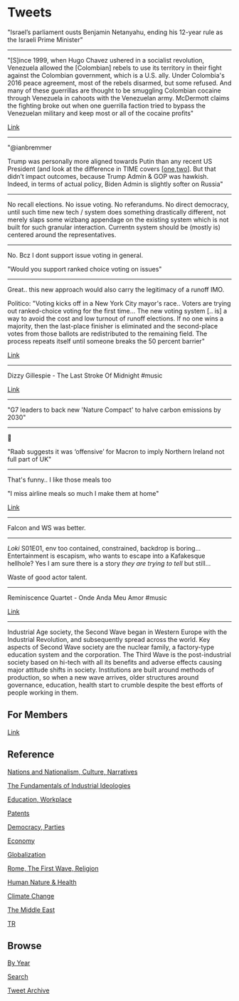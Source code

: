 # Tweets

"Israel’s parliament ousts Benjamin Netanyahu, ending his 12-year rule
as the Israeli Prime Minister"

---

"[S]ince 1999, when Hugo Chavez ushered in a socialist revolution,
Venezuela allowed the [Colombian] rebels to use its territory in their
fight against the Colombian government, which is a U.S. ally. Under
Colombia's 2016 peace agreement, most of the rebels disarmed, but some
refused. And many of these guerrillas are thought to be smuggling
Colombian cocaine through Venezuela in cahoots with the Venezuelan
army. McDermott claims the fighting broke out when one guerrilla
faction tried to bypass the Venezuelan military and keep most or all
of the cocaine profits"

[Link](https://www.npr.org/2021/06/11/1005670674/behind-the-violence-between-venezuelan-forces-and-colombian-guerillas)

---

"@ianbremmer

Trump was personally more aligned towards Putin than any recent US
President (and look at the difference in TIME covers [[one](https://pbs.twimg.com/media/E3muJuUXEAE983-?format=jpg&name=small),[two](https://pbs.twimg.com/media/E3muJuSWYAg377F?format=jpg&name=small)].
But that didn’t impact outcomes, because Trump Admin & GOP was hawkish. Indeed,
in terms of actual policy, Biden Admin is slightly softer on Russia"

---

No recall elections. No issue voting. No referandums. No direct
democracy, until such time new tech / system does something
drastically different, not merely slaps some wizbang appendage on the
existing system which is not built for such granular
interaction. Currentn system should be (mostly is) centered around the
representatives.

---

No. Bcz I dont support issue voting in general.

"Would you support ranked choice voting on issues"

---

Great.. this new approach would also carry the legitimacy of a runoff
IMO. 

Politico: "Voting kicks off in a New York City mayor's race.. Voters
are trying out ranked-choice voting for the first time... The new
voting system [.. is] a way to avoid the cost and low turnout of
runoff elections. If no one wins a majority, then the last-place
finisher is eliminated and the second-place votes from those ballots
are redistributed to the remaining field. The process repeats itself
until someone breaks the 50 percent barrier"

[Link](https://www.politico.com/states/new-york/city-hall/story/2021/06/12/voting-kicks-off-in-a-new-york-city-mayors-race-like-no-other-1386338)

---

Dizzy Gillespie - The Last Stroke Of Midnight \#music

[Link](https://youtu.be/fjDaYENaNBo)

---

"G7 leaders to back new 'Nature Compact' to halve carbon emissions by 2030"

---

🤣

"Raab suggests it was ‘offensive’ for Macron to imply Northern Ireland
not full part of UK"

---

That's funny.. I like those meals too

"I miss airline meals so much I make them at home"

[Link](https://www.bbc.co.uk/news/uk-scotland-glasgow-west-57411754)

---

Falcon and WS was better. 

---

*Loki* S01E01, env too contained, constrained, backdrop is
boring... Entertainment is escapism, who wants to escape into a
Kafakesque hellhole? Yes I am sure there is a story *they are trying
to tell* but still...

Waste of good actor talent.

---

Reminiscence Quartet - Onde Anda Meu Amor \#music

[Link](https://youtu.be/ShVK68PdpWY)

---

Industrial Age society, the Second Wave began in Western Europe with
the Industrial Revolution, and subsequently spread across the
world. Key aspects of Second Wave society are the nuclear family, a
factory-type education system and the corporation. The Third Wave is
the post-industrial society based on hi-tech with all its benefits and
adverse effects causing major attitude shifts in society. Institutions
are built around methods of production, so when a new wave arrives,
older structures around governance, education, health start to crumble
despite the best efforts of people working in them.

## For Members

[Link](https://thirdwave-members.herokuapp.com)

## Reference

[Nations and Nationalism, Culture, Narratives](/2013/02/nations-and-nationalism.md)

[The Fundamentals of Industrial Ideologies](/2011/04/fundamentals-of-industrial-ideologies.md)

[Education, Workplace](2017/09/education-workplace.md)

[Patents](/2018/09/patents.md)

[Democracy, Parties](/2016/11/democracy.md)

[Economy](/2018/05/economy.md)

[Globalization](/2018/09/globalization.md)

[Rome, The First Wave, Religion](/2017/12/rome.md)

[Human Nature & Health](/2020/07/human-nature.md)

[Climate Change](/2018/12/climate.md)

[The Middle East](/2019/07/middleeast.md)

[TR](../tr)

## Browse

[By Year](years.md)

[Search](search.html)

[Tweet Archive](/tweets/README.md)


